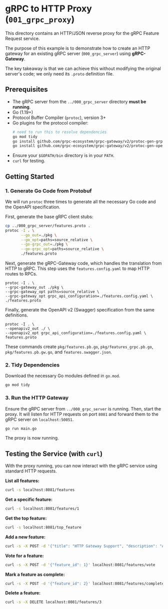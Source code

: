 # gRPC to HTTP Proxy (`001_grpc_proxy`)

This directory contains an HTTP/JSON reverse proxy for the gRPC Feature Request service.

The purpose of this example is to demonstrate how to create an HTTP gateway for an existing gRPC server (`000_grpc_server`) using **gRPC-Gateway**. 

The key takeaway is that we can achieve this without modifying the original server's code; we only need its `.proto` definition file.

## Prerequisites

-   The gRPC server from the `../000_grpc_server` directory **must be running**.
-   Go (1.19+)
-   Protocol Buffer Compiler (`protoc`), version 3+
-   Go plugins for the protocol compiler:
    ```bash
    # need to run this to resolve dependencies
    go mod tidy
    go install github.com/grpc-ecosystem/grpc-gateway/v2/protoc-gen-grpc-gateway
    go install github.com/grpc-ecosystem/grpc-gateway/v2/protoc-gen-openapiv2
    ```
-   Ensure your `$GOPATH/bin` directory is in your `PATH`.
-   `curl` for testing.

## Getting Started

### 1. Generate Go Code from Protobuf

We will run `protoc` three times to generate all the necessary Go code and the OpenAPI specification.

First, generate the base gRPC client stubs:
```bash
cp ../000_grpc_server/features.proto .
protoc -I . \
       --go_out=./pkg \
       --go_opt=paths=source_relative \
       --go-grpc_out=./pkg \
       --go-grpc_opt=paths=source_relative \
       ./features.proto
```

Next, generate the gRPC-Gateway code, which handles the translation from HTTP to gRPC. This step uses the `features.config.yaml` to map HTTP routes to RPCs.
```shell
protoc -I . \
--grpc-gateway_out ./pkg \
--grpc-gateway_opt paths=source_relative \
--grpc-gateway_opt grpc_api_configuration=./features.config.yaml \
./features.proto
```

Finally, generate the OpenAPI v2 (Swagger) specification from the same definitions.
```shell
protoc -I . \
--openapiv2_out ./ \
--openapiv2_opt grpc_api_configuration=./features.config.yaml \
features.proto
```

These commands create `pkg/features.pb.go`, `pkg/features_grpc.pb.go`, `pkg/features.pb.gw.go`, and `features.swagger.json`.

### 2. Tidy Dependencies

Download the necessary Go modules defined in `go.mod`.

```bash
go mod tidy
```

### 3. Run the HTTP Gateway

Ensure the gRPC server from `../000_grpc_server` is running. Then, start the proxy. It will listen for HTTP requests on port `8081` and forward them to the gRPC server on `localhost:50051`.

```bash
go run main.go
```
The proxy is now running.

## Testing the Service (with `curl`)

With the proxy running, you can now interact with the gRPC service using standard HTTP requests.

**List all features:**
```bash
curl -s localhost:8081/features
```

**Get a specific feature:**
```bash
curl -s localhost:8081/features/1
```

**Get the top feature:**
```bash
curl -s localhost:8081/top_feature
```

**Add a new feature:**
```bash
curl -s -X POST -d '{"title": "HTTP Gateway Support", "description": "Access gRPC via REST.", "details": "Use grpc-gateway."}' localhost:8081/features
```

**Vote for a feature:**
```bash
curl -s -X POST -d '{"feature_id": 1}' localhost:8081/features/vote
```

**Mark a feature as complete:**
```bash
curl -s -X POST -d '{"feature_id": 2}' localhost:8081/features/complete
```

**Delete a feature:**
```bash
curl -s -X DELETE localhost:8081/features/3
```

